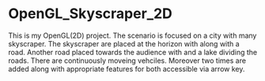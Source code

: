 # OpenGL_Skyscraper_2D
This is my OpenGL(2D) project. The scenario is focused on a city with many skyscraper. The skyscraper are placed at the horizon with along with a road. Another road
placed towards the audience with and a lake dividing the roads. There are continuously moveing vehciles. Moreover two times are added along with appropriate features 
for both accessible via arrow key.
